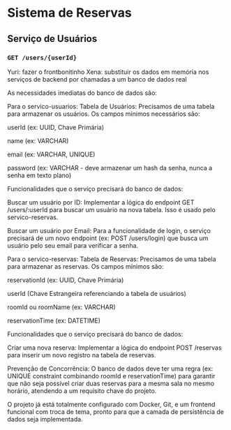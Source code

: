 # Sistema de Reservas 

## Serviço de Usuários
### `GET /users/{userId}`

Yuri: fazer o frontbonitinho 
Xena: substituir os dados em memória nos serviços de backend por chamadas a um banco de dados real

As necessidades imediatas do banco de dados são:

Para o servico-usuarios:
Tabela de Usuários: Precisamos de uma tabela para armazenar os usuários. Os campos mínimos necessários são:

userId (ex: UUID, Chave Primária)

name (ex: VARCHAR)

email (ex: VARCHAR, UNIQUE)

password (ex: VARCHAR - deve armazenar um hash da senha, nunca a senha em texto plano)

Funcionalidades que o serviço precisará do banco de dados:

Buscar um usuário por ID: Implementar a lógica do endpoint GET /users/:userId para buscar um usuário na nova tabela. Isso é usado pelo servico-reservas.

Buscar um usuário por Email: Para a funcionalidade de login, o serviço precisará de um novo endpoint (ex: POST /users/login) que busca um usuário pelo seu email para verificar a senha.

Para o servico-reservas:
Tabela de Reservas: Precisamos de uma tabela para armazenar as reservas. Os campos mínimos são:

reservationId (ex: UUID, Chave Primária)

userId (Chave Estrangeira referenciando a tabela de usuários)

roomId ou roomName (ex: VARCHAR)

reservationTime (ex: DATETIME)

Funcionalidades que o serviço precisará do banco de dados:

Criar uma nova reserva: Implementar a lógica do endpoint POST /reservas para inserir um novo registro na tabela de reservas.

Prevenção de Concorrência: O banco de dados deve ter uma regra (ex: UNIQUE constraint combinando roomId e reservationTime) para garantir que não seja possível criar duas reservas para a mesma sala no mesmo horário, atendendo a um requisito chave do projeto.

O projeto já está totalmente configurado com Docker, Git, e um frontend funcional com troca de tema, pronto para que a camada de persistência de dados seja implementada.